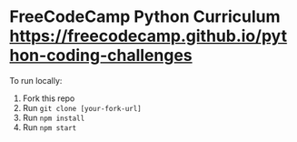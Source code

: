 FreeCodeCamp Python Curriculum
https://freecodecamp.github.io/python-coding-challenges
=============

To run locally:
1. Fork this repo
2. Run `git clone [your-fork-url]`
3. Run `npm install`
4. Run `npm start`
